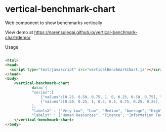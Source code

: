 # vertical-benchmark-chart
Web component to show benchmarks vertically

View demo at https://narensulegai.github.io/vertical-benchmark-chart/demo/

Usage

```html

<html>
<head>
  <script type="text/javascript" src="verticalBenchmarkChart.js"></script>
</head>
<body>
    <vertical-benchmark-chart
            data='{
            "series":[
                {"values":[0.25, 0.50, 0.75, 1, 0, 0.25, 0.50, 0.75], "color":"blue"},
                {"values":[0.50, 0.25, 1, 0.5, 0.5, 0.75, 0.25, 0.25], "color":"green"}
            ],
            "labelsX" : ["Very Low", "Low", "Medium", "Average", "High"],
            "labelsY" : ["Human Resources", "Finance", "Information Technology", "Legal", "Tax", "Supplies", "Real-estate", "Transport"]}'>
    </vertical-benchmark-chart>
</body>


```

